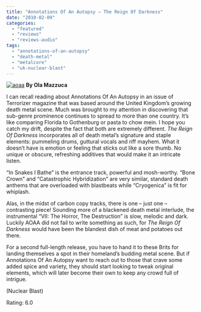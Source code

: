 ```yaml
---
title: "Annotations Of An Autopsy – The Reign Of Darkness"
date: "2010-02-09"
categories: 
  - "featured"
  - "reviews"
  - "reviews-audio"
tags: 
  - "annotations-of-an-autopsy"
  - "death-metal"
  - "metalcore"
  - "uk-nuclear-blast"
---
```


[![aoaa](http://www.hellbound.ca/wp-content/uploads/2010/02/aoaa.jpg "aoaa")](http://www.hellbound.ca/wp-content/uploads/2010/02/aoaa.jpg) **By Ola Mazzuca**

I can recall reading about Annotations Of An Autopsy in an issue of Terrorizer magazine that was based around the United Kingdom’s growing death metal scene. Much was brought to my attention in discovering that sub-genre prominence continues to spread to more than one country. It’s like comparing Florida to Gothenburg or pasta to chow mein. I hope you catch my drift, despite the fact that both are extremely different. _The Reign Of Darkness_ incorporates all of death metal’s signature and staple elements: pummeling drums, guttural vocals and riff mayhem. What it doesn’t have is emotion or feeling that sticks out like a sore thumb. No unique or obscure, refreshing additives that would make it an intricate listen.

“In Snakes I Bathe” is the entrance track, powerful and mosh-worthy. “Bone Crown” and “Catastrophic Hybridization” are very similar, standard death anthems that are overloaded with blastbeats while “Cryogenica” is fit for whiplash.

Alas, in the midst of carbon copy tracks, there is one – just one – contrasting piece! Sounding more of a blackened death metal interlude, the instrumental “VII: The Horror, The Destruction” is slow, melodic and dark. Luckily AOAA did not fail to write something as such, for _The Reign Of Darkness_ would have been the blandest dish of meat and potatoes out there.

For a second full-length release, you have to hand it to these Brits for landing themselves a spot in their homeland’s budding metal scene. But if Annotations Of An Autopsy want to reach out to those that crave some added spice and variety, they should start looking to tweak original elements, which will later become their own to keep any crowd full of intrigue.

(Nuclear Blast)

Rating: 6.0
